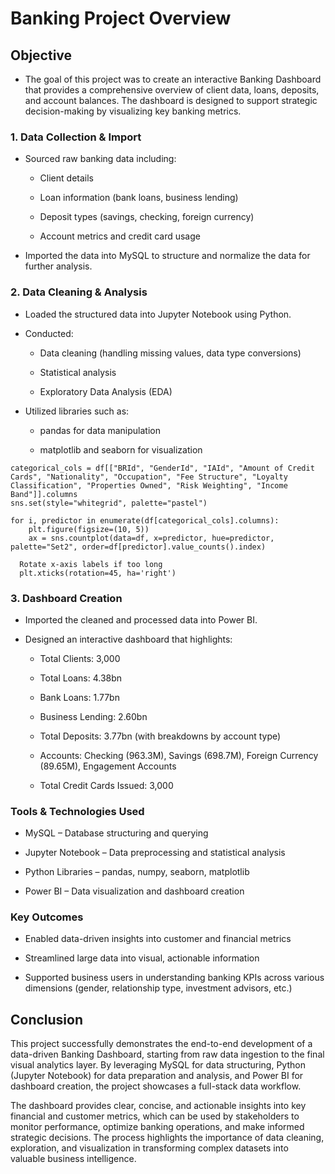 # Banking Project Overview

## Objective

- The goal of this project was to create an interactive Banking Dashboard that provides a comprehensive overview of client data, loans, deposits, and account balances. The dashboard is designed to support strategic decision-making by visualizing key banking metrics.

### 1. Data Collection & Import

- Sourced raw banking data including:

  - Client details

  - Loan information (bank loans, business lending)

  - Deposit types (savings, checking, foreign currency)

  - Account metrics and credit card usage

- Imported the data into MySQL to structure and normalize the data for further analysis.

### 2. Data Cleaning & Analysis

- Loaded the structured data into Jupyter Notebook using Python.

- Conducted:

  - Data cleaning (handling missing values, data type conversions)

  - Statistical analysis

  - Exploratory Data Analysis (EDA)

- Utilized libraries such as:

  - pandas for data manipulation

  - matplotlib and seaborn for visualization

```
categorical_cols = df[["BRId", "GenderId", "IAId", "Amount of Credit Cards", "Nationality", "Occupation", "Fee Structure", "Loyalty Classification", "Properties Owned", "Risk Weighting", "Income Band"]].columns
sns.set(style="whitegrid", palette="pastel")

for i, predictor in enumerate(df[categorical_cols].columns):
    plt.figure(figsize=(10, 5))
    ax = sns.countplot(data=df, x=predictor, hue=predictor, palette="Set2", order=df[predictor].value_counts().index)

  Rotate x-axis labels if too long
  plt.xticks(rotation=45, ha='right')
```


### 3. Dashboard Creation

- Imported the cleaned and processed data into Power BI.

- Designed an interactive dashboard that highlights:

  - Total Clients: 3,000

  - Total Loans: 4.38bn

  - Bank Loans: 1.77bn

  - Business Lending: 2.60bn

  - Total Deposits: 3.77bn (with breakdowns by account type)

  - Accounts: Checking (963.3M), Savings (698.7M), Foreign Currency (89.65M), Engagement Accounts

  - Total Credit Cards Issued: 3,000


### Tools & Technologies Used

- MySQL – Database structuring and querying

- Jupyter Notebook – Data preprocessing and statistical analysis

- Python Libraries – pandas, numpy, seaborn, matplotlib

- Power BI – Data visualization and dashboard creation


### Key Outcomes

- Enabled data-driven insights into customer and financial metrics

- Streamlined large data into visual, actionable information

- Supported business users in understanding banking KPIs across various dimensions (gender, relationship type, investment advisors, etc.)


## Conclusion

This project successfully demonstrates the end-to-end development of a data-driven Banking Dashboard, starting from raw data ingestion to the final visual analytics layer. By leveraging MySQL for data structuring, Python (Jupyter Notebook) for data preparation and analysis, and Power BI for dashboard creation, the project showcases a full-stack data workflow.

The dashboard provides clear, concise, and actionable insights into key financial and customer metrics, which can be used by stakeholders to monitor performance, optimize banking operations, and make informed strategic decisions. The process highlights the importance of data cleaning, exploration, and visualization in transforming complex datasets into valuable business intelligence.
